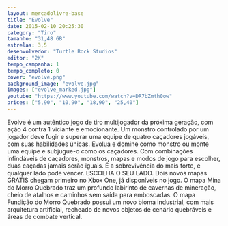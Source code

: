 ```yaml
---
layout: mercadolivre-base
title: "Evolve"
date: 2015-02-10 20:25:30
category: "Tiro"
tamanho: "31,48 GB"
estrelas: 3,5
desenvolvedor: "Turtle Rock Studios"
editor: "2K"
tempo_campanha: 1
tempo_completo: 0
cover: "evolve.png"
background_image: "evolve.jpg"
images: ["evolve_marked.jpg"]
youtube: "https://www.youtube.com/watch?v=DR7bZmth0ow"
prices: ["5,90", "10,90", "18,90", "25,40"]
---
```


Evolve é um autêntico jogo de tiro multijogador da próxima geração, com ação 4 contra 1 viciante e emocionante. Um monstro controlado por um jogador deve fugir e superar uma equipe de quatro caçadores jogáveis, com suas habilidades únicas. Evolua e domine como monstro ou monte uma equipe e subjugue-o como os caçadores. Com combinações infindáveis de caçadores, monstros, mapas e modos de jogo para escolher, duas caçadas jamais serão iguais. É a sobrevivência do mais forte, e qualquer lado pode vencer. ESCOLHA O SEU LADO. Dois novos mapas GRÁTIS chegam primeiro no Xbox One, já disponíveis no jogo. O mapa Mina do Morro Quebrado traz um profundo labirinto de cavernas de mineração, cheio de atalhos e caminhos sem saída para emboscadas. O mapa Fundição do Morro Quebrado possui um novo bioma industrial, com mais arquitetura artificial, recheado de novos objetos de cenário quebráveis e áreas de combate vertical.
